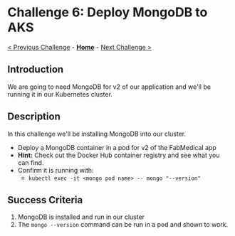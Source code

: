 # Challenge 6: Deploy MongoDB to AKS

[< Previous Challenge](./05-scaling.md) - **[Home](../README.md)** - [Next Challenge >](./07-updaterollback.md)

## Introduction

We are going to need MongoDB for v2 of our application and we'll be running it in our Kubernetes cluster.

## Description

In this challenge we'll be installing MongoDB into our cluster.

- Deploy a MongoDB container in a pod for v2 of the FabMedical app
- **Hint:** Check out the Docker Hub container registry and see what you can find. 
- Confirm it is running with:
	- `kubectl exec -it <mongo pod name> -- mongo "--version"`

## Success Criteria

1. MongoDB is installed and run in our cluster
1. The `mongo --version` command can be run in a pod and shown to work.